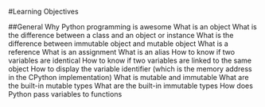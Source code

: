 #Learning Objectives

##General
Why Python programming is awesome
What is an object
What is the difference between a class and an object or instance
What is the difference between immutable object and mutable object
What is a reference
What is an assignment
What is an alias
How to know if two variables are identical
How to know if two variables are linked to the same object
How to display the variable identifier (which is the memory address in the
CPython implementation)
What is mutable and immutable
What are the built-in mutable types
What are the built-in immutable types
How does Python pass variables to functions
